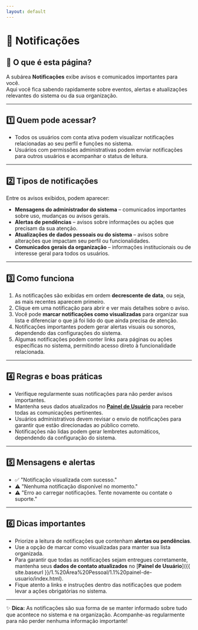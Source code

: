 ```yaml
---
layout: default
---
```


# 🔔 Notificações

## 📄 O que é esta página?
A subárea **Notificações** exibe avisos e comunicados importantes para você.  
Aqui você fica sabendo rapidamente sobre eventos, alertas e atualizações relevantes do sistema ou da sua organização.

---

## 1️⃣ Quem pode acessar?
- Todos os usuários com conta ativa podem visualizar notificações relacionadas ao seu perfil e funções no sistema.  
- Usuários com permissões administrativas podem enviar notificações para outros usuários e acompanhar o status de leitura.

---

## 2️⃣ Tipos de notificações
Entre os avisos exibidos, podem aparecer:  
- **Mensagens do administrador do sistema** – comunicados importantes sobre uso, mudanças ou avisos gerais.  
- **Alertas de pendências** – avisos sobre informações ou ações que precisam da sua atenção.  
- **Atualizações de dados pessoais ou do sistema** – avisos sobre alterações que impactam seu perfil ou funcionalidades.  
- **Comunicados gerais da organização** – informações institucionais ou de interesse geral para todos os usuários.

---

## 3️⃣ Como funciona
1. As notificações são exibidas em ordem **decrescente de data**, ou seja, as mais recentes aparecem primeiro.  
2. Clique em uma notificação para abrir e ver mais detalhes sobre o aviso.  
3. Você pode **marcar notificações como visualizadas** para organizar sua lista e diferenciar o que já foi lido do que ainda precisa de atenção.  
4. Notificações importantes podem gerar alertas visuais ou sonoros, dependendo das configurações do sistema.  
5. Algumas notificações podem conter links para páginas ou ações específicas no sistema, permitindo acesso direto à funcionalidade relacionada.

---

## 4️⃣ Regras e boas práticas
- Verifique regularmente suas notificações para não perder avisos importantes.  
- Mantenha seus dados atualizados no [**Painel de Usuário**](/1.%20Área%20Pessoal/1.1%20painel-de-usuario/index.html) para receber todas as comunicações pertinentes.  
- Usuários administrativos devem revisar o envio de notificações para garantir que estão direcionadas ao público correto.  
- Notificações não lidas podem gerar lembretes automáticos, dependendo da configuração do sistema.

---

## 5️⃣ Mensagens e alertas
- ✅ "Notificação visualizada com sucesso."  
- ⚠️ "Nenhuma notificação disponível no momento."  
- ⚠️ "Erro ao carregar notificações. Tente novamente ou contate o suporte."

---

## 6️⃣ Dicas importantes
- Priorize a leitura de notificações que contenham **alertas ou pendências**.  
- Use a opção de marcar como visualizadas para manter sua lista organizada.  
- Para garantir que todas as notificações sejam entregues corretamente, mantenha seus **dados de contato atualizados** no [**Painel de Usuário**]({{ site.baseurl }}/1.%20Área%20Pessoal/1.1%20painel-de-usuario/index.html).  
- Fique atento a links e instruções dentro das notificações que podem levar a ações obrigatórias no sistema.

---

✨ **Dica:** As notificações são sua forma de se manter informado sobre tudo que acontece no sistema e na organização. Acompanhe-as regularmente para não perder nenhuma informação importante!
